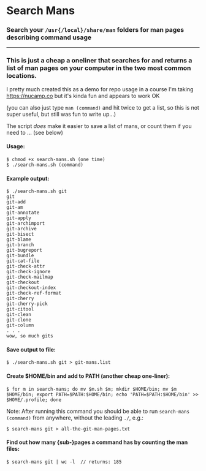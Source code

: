 # Search Mans

### Search your `/usr{/local}/share/man` folders for man pages describing command usage

---

### This is just a cheap a oneliner that searches for and returns a list of man pages on your computer in the two most common locations.

I pretty much created this as a demo for repo usage in a course I'm taking https://nucamp.co but it's kinda fun and appears to work OK

(you can also just type `man (command)` and hit <TAB> twice to get a list, so this is not super useful, but still was fun to write up...)

The script _does_ make it easier to save a list of mans, or count them if you need to ... (see below)

#### Usage:

```
$ chmod +x search-mans.sh (one time)
$ ./search-mans.sh (command)
```

#### Example output:

```
$ ./search-mans.sh git
git
git-add
git-am
git-annotate
git-apply
git-archimport
git-archive
git-bisect
git-blame
git-branch
git-bugreport
git-bundle
git-cat-file
git-check-attr
git-check-ignore
git-check-mailmap
git-checkout
git-checkout-index
git-check-ref-format
git-cherry
git-cherry-pick
git-citool
git-clean
git-clone
git-column
. . .
wow, so much gits
```

#### Save output to file:

```
$ ./search-mans.sh git > git-mans.list
```

#### Create $HOME/bin and add to PATH (another cheap one-liner):

```
$ for m in search-mans; do mv $m.sh $m; mkdir $HOME/bin; mv $m $HOME/bin; export PATH=$PATH:$HOME/bin; echo 'PATH=$PATH:$HOME/bin' >> $HOME/.profile; done
```

Note: After running this command you should be able to run `search-mans (command)` from anywhere, without the leading `./`, e.g.:

```
$ search-mans git > all-the-git-man-pages.txt
```

#### Find out how many {sub-}pages a command has by counting the man files:

```
$ search-mans git | wc -l  // returns: 185
```
